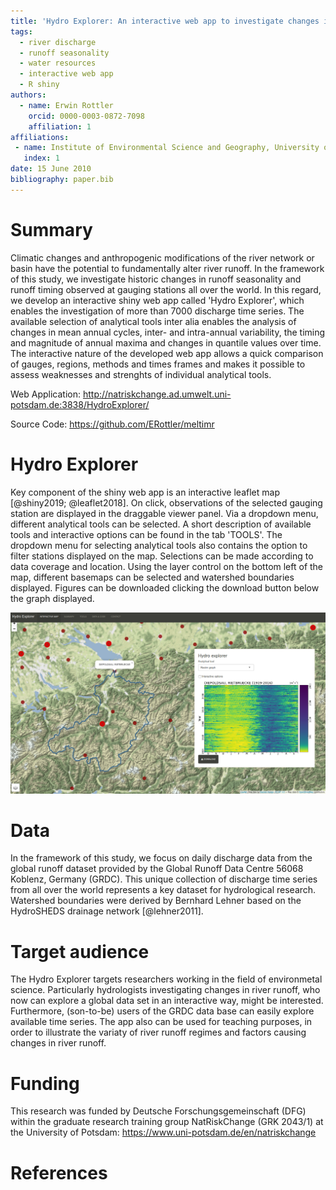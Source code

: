 ```yaml
---
title: 'Hydro Explorer: An interactive web app to investigate changes in runoff seasonality and runoff timing all over the world '
tags:
  - river discharge
  - runoff seasonality
  - water resources
  - interactive web app
  - R shiny
authors:
  - name: Erwin Rottler
    orcid: 0000-0003-0872-7098
    affiliation: 1
affiliations:
 - name: Institute of Environmental Science and Geography, University of Potsdam, Karl-Liebknecht-Straße 24-25, 14476 Potsdam, Germany
   index: 1
date: 15 June 2010
bibliography: paper.bib
---
```


# Summary 

Climatic changes and anthropogenic modifications of the river network or basin have the potential to fundamentally alter river runoff. In the framework of this study, we investigate historic changes in runoff seasonality and runoff timing observed at gauging stations all over the world. In this regard, we develop an interactive shiny web app called 'Hydro Explorer', which enables the investigation of more than 7000 discharge time series. The available selection of analytical tools inter alia enables the analysis of changes in mean annual cycles, inter- and intra-annual variability, the timing and magnitude of annual maxima and changes in quantile values over time. The interactive nature of the developed web app allows a quick comparison of gauges, regions, methods and times frames and makes it possible to assess weaknesses and strenghts of individual analytical tools.

Web Application:  http://natriskchange.ad.umwelt.uni-potsdam.de:3838/HydroExplorer/

Source Code: https://github.com/ERottler/meltimr

# Hydro Explorer

Key component of the shiny web app is an interactive leaflet map [@shiny2019; @leaflet2018]. On click, observations of the selected gauging station are displayed in the draggable viewer panel. Via a dropdown menu, different analytical tools can be selected. A short description of available tools and interactive options can be found in the tab 'TOOLS'. The dropdown menu for selecting analytical tools also contains the option to filter stations displayed on the map. Selections can be made according to data coverage and location. Using the layer control on the bottom left of the map, different basemaps can be selected and watershed boundaries displayed. Figures can be downloaded clicking the download button below the graph displayed.

![**User interface of the Hydro Explorer** showing the raster graph of the discharge time series recorded at gauge Diepoldsau, Rietbruecke with accompanying watershed boundaries. \label{fig:HydroExplorer}](fig1.png)

# Data

In the framework of this study, we focus on daily discharge data from the global runoff dataset provided by the Global Runoff Data Centre 56068 Koblenz, Germany (GRDC). This unique collection of discharge time series from all over the world represents a key dataset for hydrological research. Watershed boundaries were derived by Bernhard Lehner based on the HydroSHEDS drainage network [@lehner2011]. 

# Target audience

The Hydro Explorer targets researchers working in the field of environmetal science. Particularly hydrologists investigating changes in river runoff, who now can explore a global data set in an interactive way, might be interested. Furthermore, (son-to-be) users of the GRDC data base can easily explore available time series. The app also can be used for teaching purposes, in order to illustrate the variaty of river runoff regimes and factors causing changes in river runoff. 

# Funding

This research was funded by Deutsche Forschungsgemeinschaft (DFG) within the graduate research training group NatRiskChange (GRK 2043/1) at the University of Potsdam: https://www.uni-potsdam.de/en/natriskchange

# References

